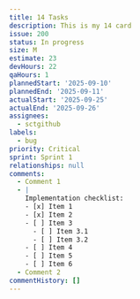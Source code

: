 ```yaml
---
title: 14 Tasks
description: This is my 14 card
issue: 200
status: In progress
size: M
estimate: 23
devHours: 22
qaHours: 1
plannedStart: '2025-09-10'
plannedEnd: '2025-09-11'
actualStart: '2025-09-25'
actualEnd: '2025-09-26'
assignees:
  - sctgithub
labels:
  - bug
priority: Critical
sprint: Sprint 1
relationships: null
comments:
  - Comment 1
  - |
    Implementation checklist:
    - [x] Item 1
    - [x] Item 2
    - [ ] Item 3
      - [ ] Item 3.1
      - [ ] Item 3.2
    - [ ] Item 4
    - [ ] Item 5
    - [ ] Item 6
  - Comment 2
commentHistory: []
---
```


